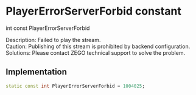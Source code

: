 


# PlayerErrorServerForbid constant







int const PlayerErrorServerForbid
  




<p>Description: Failed to play the stream.<br>Caution: Publishing of this stream is prohibited by backend configuration.<br>Solutions: Please contact ZEGO technical support to solve the problem.</p>



## Implementation

```dart
static const int PlayerErrorServerForbid = 1004025;
```







